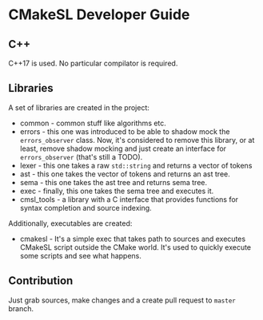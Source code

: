 # CMakeSL Developer Guide

## C++
C++17 is used. No particular compilator is required.

## Libraries
A set of libraries are created in the project:
* common - common stuff like algorithms etc.
* errors - this one was introduced to be able to shadow mock the `errors_observer` class. Now, it's considered to remove this library, or at least, remove shadow mocking and just create an interface for `errors_observer` (that's still a TODO).
* lexer - this one takes a raw `std::string` and returns a vector of tokens
* ast - this one takes the vector of tokens and returns an ast tree.
* sema - this one takes the ast tree and returns sema tree.
* exec - finally, this one takes the sema tree and executes it.
* cmsl_tools - a library with a C interface that provides functions for syntax completion and source indexing.

Additionally, executables are created:
* cmakesl - It's a simple exec that takes path to sources and executes CMakeSL script outside the CMake world. It's used to quickly execute some scripts and see what happens.

## Contribution
Just grab sources, make changes and a create pull request to `master` branch.
